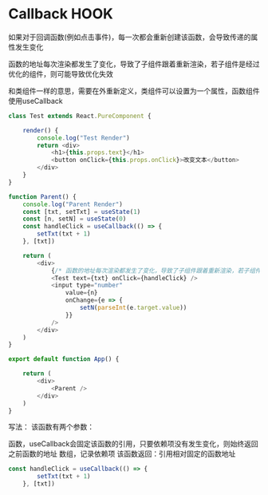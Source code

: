 # Callback HOOK

如果对于回调函数(例如点击事件)，每一次都会重新创建该函数，会导致传递的属性发生变化

函数的地址每次渲染都发生了变化，导致了子组件跟着重新渲染，若子组件是经过优化的组件，则可能导致优化失效

和类组件一样的意思，需要在外重新定义，类组件可以设置为一个属性，函数组件使用useCallback

```js
class Test extends React.PureComponent {

    render() {
        console.log("Test Render")
        return <div>
            <h1>{this.props.text}</h1>
            <button onClick={this.props.onClick}>改变文本</button>
        </div>
    }
}

function Parent() {
    console.log("Parent Render")
    const [txt, setTxt] = useState(1)
    const [n, setN] = useState(0)
    const handleClick = useCallback(() => {
        setTxt(txt + 1)
    }, [txt])

    return (
        <div>
            {/* 函数的地址每次渲染都发生了变化，导致了子组件跟着重新渲染，若子组件是经过优化的组件，则可能导致优化失效 */}
            <Test text={txt} onClick={handleClick} />
            <input type="number"
                value={n}
                onChange={e => {
                    setN(parseInt(e.target.value))
                }}
            />
        </div>
    )
}

export default function App() {

    return (
        <div>
            <Parent />
        </div>
    )
}
```

写法：
该函数有两个参数：

函数，useCallback会固定该函数的引用，只要依赖项没有发生变化，则始终返回之前函数的地址
数组，记录依赖项
该函数返回：引用相对固定的函数地址

```js
const handleClick = useCallback(() => {
        setTxt(txt + 1)
    }, [txt])
```
